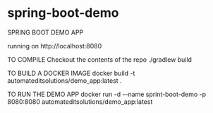 # spring-boot-demo
SPRING BOOT DEMO APP

running on http://localhost:8080

TO COMPILE
Checkout the contents of the repo
./gradlew build

TO BUILD A DOCKER IMAGE
docker build -t automateditsolutions/demo_app:latest .

TO RUN THE DEMO APP
docker run -d --name sprint-boot-demo -p 8080:8080 automateditsolutions/demo_app:latest
